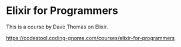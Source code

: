 # Elixir for Programmers

This is a course by Dave Thomas on Elixir.

https://codestool.coding-gnome.com/courses/elixir-for-programmers
